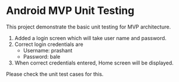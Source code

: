 # Android MVP Unit Testing
This project demonstrate the basic unit testing for MVP architecture.

1. Added a login screen which will take user name and password.
2. Correct login credentials are 
    - Username: prashant
    - Password: bale
3. When correct credentials entered, Home screen will be displayed.

Please check the unit test cases for this.

